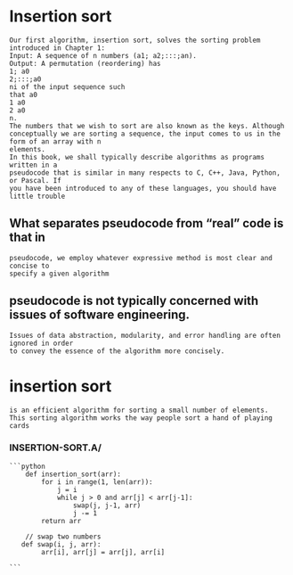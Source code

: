 # Insertion sort
    Our first algorithm, insertion sort, solves the sorting problem introduced in Chapter 1:
    Input: A sequence of n numbers (a1; a2;:::;an).
    Output: A permutation (reordering) has
    1; a0
    2;:::;a0
    ni of the input sequence such
    that a0
    1 a0
    2 a0
    n.
    The numbers that we wish to sort are also known as the keys. Although conceptually we are sorting a sequence, the input comes to us in the form of an array with n
    elements.
    In this book, we shall typically describe algorithms as programs written in a
    pseudocode that is similar in many respects to C, C++, Java, Python, or Pascal. If
    you have been introduced to any of these languages, you should have little trouble
## What separates pseudocode from “real” code is that in
    pseudocode, we employ whatever expressive method is most clear and concise to
    specify a given algorithm
## pseudocode is not typically concerned with issues of software engineering.
    Issues of data abstraction, modularity, and error handling are often ignored in order
    to convey the essence of the algorithm more concisely.
# insertion sort
    is an efficient algorithm for sorting a small number of elements. 
    This sorting algorithm works the way people sort a hand of playing cards
### INSERTION-SORT.A/
    ```python
        def insertion_sort(arr):
            for i in range(1, len(arr)):
                j = i
                while j > 0 and arr[j] < arr[j-1]:
                    swap(j, j-1, arr)
                    j -= 1
            return arr

        // swap two numbers
       def swap(i, j, arr):
            arr[i], arr[j] = arr[j], arr[i]

    ```
